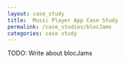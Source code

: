 ```yaml
---
layout: case_study
title:  Music Player App Case Study
permalink: /case_studies/blocJams
categories: case study
---
```


TODO: Write about blocJams
